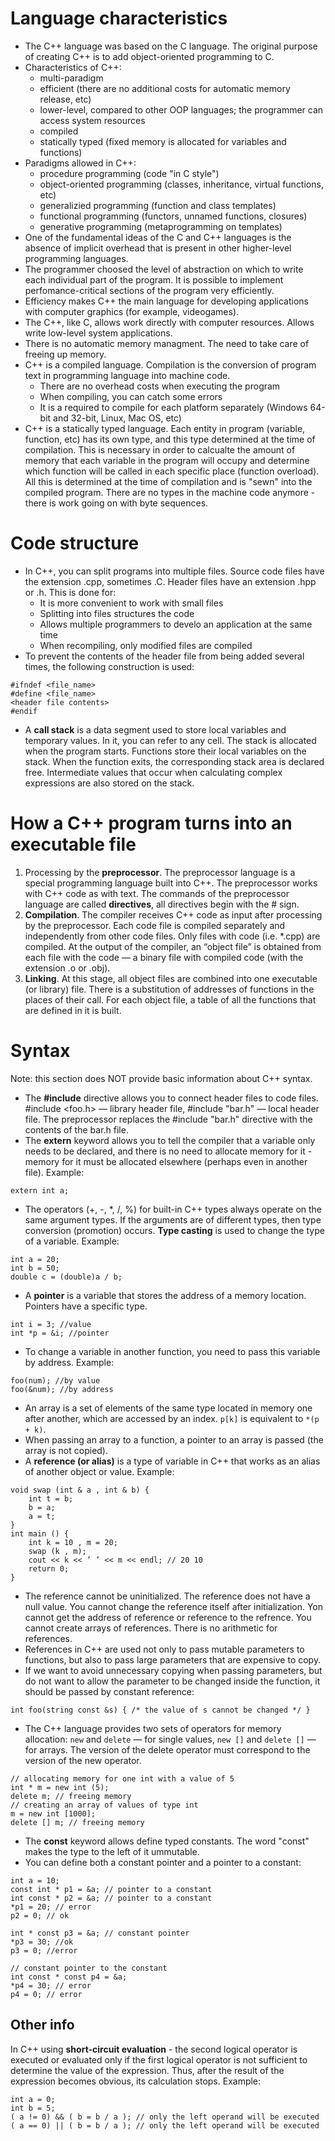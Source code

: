 # Language characteristics

- The C++ language was based on the C language. The original purpose of creating C++ is to add object-oriented programming to C.
- Characteristics of C++:
	- multi-paradigm
	- efficient (there are no additional costs for automatic memory release, etc)
	- lower-level, compared to other OOP languages; the programmer can access system resources
	- compiled
	- statically typed (fixed memory is allocated for variables and functions)
- Paradigms allowed in C++:
	- procedure programming (code "in C style")
	- object-oriented programming (classes, inheritance, virtual functions, etc)
	- generalizied programming (function and class templates)
	- functional programming (functors, unnamed functions, closures)
	- generative programming (metaprogramming on templates)
- One of the fundamental ideas of the C and C++ languages is the absence of implicit overhead that is present in other higher-level programming languages.
- The programmer choosed the level of abstraction on which to write each individual part of the program. It is possible to implement perfomance-critical sections of the program very efficiently.
- Efficiency makes C++ the main language for developing applications with computer graphics (for example, videogames).
- The C++, like C, allows work directly with computer resources. Allows write low-level system applications.
- There is no automatic memory managment. The need to take care of freeing up memory.
- С++ is a compiled language. Compilation is the conversion of program text in programming language into machine code.
	- There are no overhead costs when executing the program
	- When compiling, you can catch some errors
	- It is a required to compile for each platform separately (Windows 64-bit and 32-bit, Linux, Mac OS, etc)
- C++ is a statically typed language. Each entity in program (variable, function, etc) has its own type, and this type determined at the time of compilation. This is necessary in order to calcualte the amount of memory that each variable in the program will occupy and determine which function will be called in each specific place (function overload). All this is determined at the time of compilation and is "sewn" into the compiled program. There are no types in the machine code anymore - there is work going on with byte sequences.

# Code structure
- In C++, you can split programs into multiple files. Source code files have the extension .cpp, sometimes .C. Header files have an extension .hpp or .h. This is done for:
	- It is more convenient to work with small files
	- Splitting into files structures the code
	- Allows multiple programmers to develo an application at the same time
	- When recompiling, only modified files are compiled
- To prevent the contents of the header file from being added several times, the following construction is used:
```
#ifndef <file_name>
#define <file_name>
<header file contents>
#endif
```
- A **call stack** is a data segment used to store local variables and temporary values. In it, you can refer to any cell. The stack is allocated when the program starts. Functions store their local variables on the stack. When the function exits, the corresponding stack area is declared free. Intermediate values that occur when calculating complex expressions are also stored on the stack.

# How a C++ program turns into an executable file

1. Processing by the **preprocessor**. The preprocessor language is a special programming language built into C++. The preprocessor works with C++ code as with text. The commands of the preprocessor language are called **directives**, all directives begin with the # sign. 
1. **Compilation**. The compiler receives C++ code as input after processing by the preprocessor. Each code file is compiled separately and independently from other code files. Only files with code (i.e. \*.cpp) are compiled. At the output of the compiler, an “object file” is obtained from each file with the code — a binary file with compiled code (with the extension .o or .obj). 
1. **Linking**. At this stage, all object files are combined into one executable (or library) file. There is a substitution of addresses of functions in
the places of their call. For each object file, a table of all the functions that are defined in it is built.

# Syntax

Note: this section does NOT provide basic information about C++ syntax.

-  The **#include** directive allows you to connect header files to code files.
#include <foo.h> — library header file,
#include "bar.h" — local header file.
The preprocessor replaces the #include "bar.h" directive with the contents of the bar.h file.
- The **extern** keyword allows you to tell the compiler that a variable only needs to be declared, and there is no need to allocate memory for it - memory for it must be allocated elsewhere (perhaps even in another file). Example:
```
extern int a;
```
- The operators (+, -, \*, /, %) for built-in C++ types always operate on the same argument types. If the arguments are of different types, then type conversion (promotion) occurs. **Type casting** is used to change the type of a variable. Example:
```
int a = 20;
int b = 50;
double c = (double)a / b;
```
- A **pointer** is a variable that stores the address of a memory location. Pointers have a specific type.
```
int i = 3; //value
int *p = &i; //pointer
```
- To change a variable in another function, you need to pass this variable by address. Example:
```
foo(num); //by value
foo(&num); //by address
```
- An array is a set of elements of the same type located in memory one after another, which are accessed by an index. `p[k]` is equivalent to `*(p + k)`.
- When passing an array to a function, a pointer to an array is passed (the array is not copied).
- A **reference (or alias)** is a type of variable in C++ that works as an alias of another object or value. Example:
```
void swap (int & a , int & b) {
	int t = b;
	b = a;
	a = t;
}
int main () {
	int k = 10 , m = 20;
	swap (k , m);
	cout << k << ’ ’ << m << endl; // 20 10
	return 0;
}
```
- The reference cannot be uninitialized. The reference does not have a null value. You cannot change the reference itself after initialization. Yon cannot get the address of reference or reference to the refrence. You cannot create arrays of references. There is no arithmetic for references.
- References in C++ are used not only to pass mutable parameters to functions, but also to pass large parameters that are expensive to copy.
- If we want to avoid unnecessary copying when passing parameters, but do not want to allow the parameter to be changed inside the function, it should be passed by constant reference:
```
int foo(string const &s) { /* the value of s cannot be changed */ }
```
- The C++ language provides two sets of operators for memory allocation:
`new` and `delete` — for single values,
`new []` and `delete []` — for arrays.
The version of the delete operator must correspond to the version of the new operator.
```
// allocating memory for one int with a value of 5
int * m = new int (5);
delete m; // freeing memory
// creating an array of values of type int
m = new int [1000];
delete [] m; // freeing memory
```
- The **const** keyword allows define typed constants. The word "const" makes the type to the left of it ummutable.
- You can define both a constant pointer and a pointer to a constant:
```
int a = 10;
const int * p1 = &a; // pointer to a constant
int const * p2 = &a; // pointer to a constant
*p1 = 20; // error
p2 = 0; // ok

int * const p3 = &a; // constant pointer
*p3 = 30; //ok
p3 = 0; //error

// constant pointer to the constant
int const * const p4 = &a;
*p4 = 30; // error
p4 = 0; // error
```

## Other info

In C++ using **short-circuit evaluation** - the second logical operator is executed or evaluated only if the first logical operator is not sufficient to determine the value of the expression. Thus, after the result of the expression becomes obvious, its calculation stops. Example:
```
int a = 0;
int b = 5;
( a != 0) && ( b = b / a ); // only the left operand will be executed
( a == 0) || ( b = b / a ); // only the left operand will be executed
```